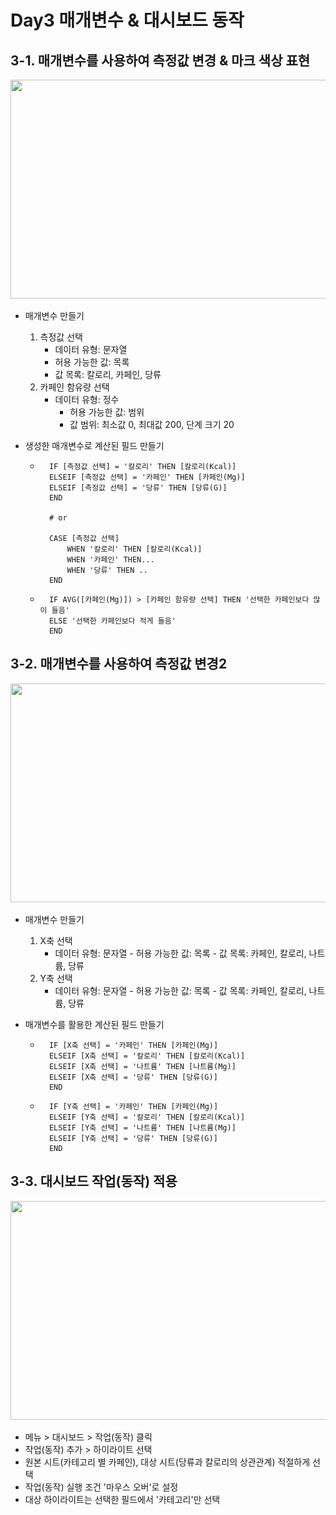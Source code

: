 # Day3 매개변수 & 대시보드 동작

## 3-1. 매개변수를 사용하여 측정값 변경 & 마크 색상 표현
<img src="./image/01. 매개변수 사용해 측정값 변경&마크색상 표현.png" width="600" height="350">

- 매개변수 만들기
	1. 측정값 선택
		- 데이터 유형: 문자열
		- 허용 가능한 값: 목록
		- 값 목록: 칼로리, 카페인, 당류
	2. 카페인 함유량 선택
		- 데이터 유형: 정수
      		- 허용 가능한 값: 범위
      		- 값 범위: 최소값 0, 최대값 200, 단계 크기 20

- 생성한 매개변수로 계산된 필드 만들기
	- ```Tableau
		IF [측정값 선택] = '칼로리' THEN [칼로리(Kcal)]
		ELSEIF [측정값 선택] = '카페인' THEN [카페인(Mg)]
		ELSEIF [측정값 선택] = '당류' THEN [당류(G)]
		END

		# or
		
		CASE [측정값 선택]
			WHEN '칼로리' THEN [칼로리(Kcal)]
			WHEN '카페인' THEN...
			WHEN '당류' THEN ..
	 	END
	  ```

	- ```Tableau
		IF AVG([카페인(Mg)]) > [카페인 함유량 선택] THEN '선택한 카페인보다 많이 들음'
		ELSE '선택한 카페인보다 적게 들음' 
		END
	  ```




## 3-2. 매개변수를 사용하여 측정값 변경2
<img src="./image/02. 매개변수 사용해 측정값 변경2.png" width="600" height="350">

- 매개변수 만들기
	1. X축 선택
		- 데이터 유형: 문자열
        		- 허용 가능한 값: 목록
        		- 값 목록: 카페인, 칼로리, 나트륨, 당류
	2. Y축 선택
		- 데이터 유형: 문자열
        		- 허용 가능한 값: 목록
        		- 값 목록: 카페인, 칼로리, 나트륨, 당류

- 매개변수를 활용한 계산된 필드 만들기
	- ```Tableau
		IF [X축 선택] = '카페인' THEN [카페인(Mg)]
		ELSEIF [X축 선택] = '칼로리' THEN [칼로리(Kcal)]
		ELSEIF [X축 선택] = '나트륨' THEN [나트륨(Mg)]
		ELSEIF [X축 선택] = '당류' THEN [당류(G)]
		END
	  ```
	- ```Tableau
		IF [Y축 선택] = '카페인' THEN [카페인(Mg)]
		ELSEIF [Y축 선택] = '칼로리' THEN [칼로리(Kcal)]
		ELSEIF [Y축 선택] = '나트륨' THEN [나트륨(Mg)]
		ELSEIF [Y축 선택] = '당류' THEN [당류(G)]
		END
	  ```


## 3-3. 대시보드 작업(동작) 적용
<img src="./image/03. 대시보드 작업(동작) 적용.png" width="600" height="350">

- 메뉴 > 대시보드 > 작업(동작) 클릭
- 작업(동작) 추가 > 하이라이트 선택
- 원본 시트(카테고리 별 카페인), 대상 시트(당류과 칼로리의 상관관계) 적절하게 선택
- 작업(동작) 실행 조건 '마우스 오버'로 설정
- 대상 하이라이트는 선택한 필드에서 '카테고리'만 선택

